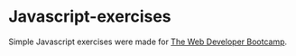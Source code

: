 # Javascript-exercises
 
Simple Javascript exercises were made for [The Web Developer Bootcamp](https://www.udemy.com/course/the-web-developer-bootcamp/ "Udemy").
